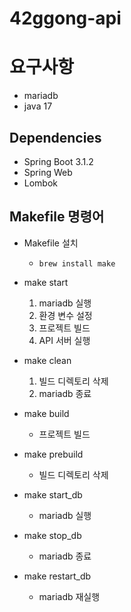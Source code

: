 # 42ggong-api


# 요구사항
- mariadb
- java 17


## Dependencies
- Spring Boot 3.1.2
- Spring Web
- Lombok


## Makefile 명령어
- Makefile 설치
  - `brew install make`


- make start
  1. mariadb 실행
  2. 환경 변수 설정
  3. 프로젝트 빌드
  4. API 서버 실행


- make clean
  1. 빌드 디렉토리 삭제
  2. mariadb 종료

  
- make build
  - 프로젝트 빌드

    
- make prebuild
  - 빌드 디렉토리 삭제


- make start_db
  - mariadb 실행


- make stop_db
  - mariadb 종료


- make restart_db
  - mariadb 재실행